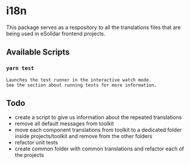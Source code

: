 # i18n

This package serves as a respository to all the translations files that are being used in eSolidar frontend projects.

## Available Scripts

### `yarn test`

```
Launches the test runner in the interactive watch mode.
See the section about running tests for more information.
```

## Todo

- create a script to give us information about the repeated translations
- remove all default messages from toolkit
- move each component translations from toolkit to a dedicated folder inside projects/toolkit and remove from the other folders
- refactor unit tests
- create common folder with common translations and refactor each of the projects
